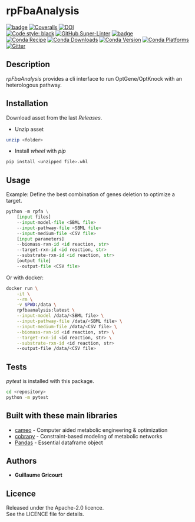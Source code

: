 # rpFbaAnalysis

[![badge](https://img.shields.io/github/v/release/brsynth/rpFbaAnalysis?display_name=tag&sort=semver)](version)
[![Coveralls](https://img.shields.io/coveralls/github/brsynth/rpFbaAnalysis)](coveralls)
[![DOI](https://zenodo.org/badge/436924636.svg)](https://zenodo.org/badge/latestdoi/436924636)  
[![Code style: black](https://img.shields.io/badge/code%20style-black-000000.svg)](https://github.com/psf/black)
[![GitHub Super-Linter](https://github.com/brsynth/rpFbaAnalysis/workflows/Tests/badge.svg)](https://github.com/marketplace/actions/super-linter)
[![badge](https://img.shields.io/endpoint?url=https://gist.githubusercontent.com/guillaume-gricourt/dcbec0ab9a7556f091c36e48a58980dd/raw/coverage.json)](code_coverage)  
[![Conda Recipe](https://img.shields.io/badge/recipe-rpfa-green.svg)](https://anaconda.org/bioconda/rpfa)
[![Conda Downloads](https://img.shields.io/conda/dn/bioconda/rpfa.svg)](https://anaconda.org/bioconda/rpfa)
[![Conda Version](https://img.shields.io/conda/vn/bioconda/rpfa.svg)](https://anaconda.org/bioconda/rpfa)
[![Conda Platforms](https://img.shields.io/conda/pn/bioconda/rpfa.svg)](https://anaconda.org/bioconda/rpfa)  
[![Gitter](https://badges.gitter.im/BioRetroSynth/SynBioCAD.svg)](https://gitter.im/BioRetroSynth/SynBioCAD?utm_source=badge&utm_medium=badge&utm_campaign=pr-badge)

## Description
*rpFbaAnalysis* provides a cli interface to run OptGene/OptKnock with an heterologous pathway.  

## Installation
Download asset from the last *Releases*.  

* Unzip asset  
```sh
unzip <folder>
```  
* Install *wheel* with *pip*  
```sh
pip install <unzipped file>.whl
```

## Usage
Example: Define the best combination of genes deletion to optimize a target.

```python
python -m rpfa \
    [input files]
    --input-model-file <SBML file>
    --input-pathway-file <SBML file>
    --input-medium-file <CSV file>
    [input parameters]
    --biomass-rxn-id <id reaction, str>
    --target-rxn-id <id reaction, str>
    --substrate-rxn-id <id reaction, str>
    [output file]
    --output-file <CSV file>
```
Or with docker:  
```sh
docker run \
    -it \
    --rm \
    -v $PWD:/data \
    rpfbaanalysis:latest \
    --input-model /data/<SBML file> \
    --input-pathway-file /data/<SBML file> \
    --input-medium-file /data/<CSV file> \
    --biomass-rxn-id <id reaction, str> \
    --target-rxn-id <id reaction, str> \
    --substrate-rxn-id <id reaction, str>
    --output-file /data/<CSV file>
```

## Tests
*pytest* is installed with this package.
```bash
cd <repository>
python -m pytest
```

## Built with these main libraries

* [cameo](https://github.com/biosustain/cameo) - Computer aided metabolic engineering & optimization
* [cobrapy](https://github.com/opencobra/cobrapy) - Constraint-based modeling of metabolic networks
* [Pandas](https://github.com/pandas-dev/pandas) - Essential dataframe object

## Authors
* **Guillaume Gricourt**

## Licence
Released under the Apache-2.0 licence.  
See the LICENCE file for details.
